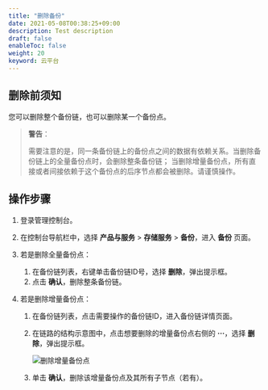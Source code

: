 ```yaml
---
title: "删除备份"
date: 2021-05-08T00:38:25+09:00
description: Test description
draft: false
enableToc: false
weight: 20
keyword: 云平台
---
```


## 删除前须知

您可以删除整个备份链，也可以删除某一个备份点。

> **警告**：
> 
> 需要注意的是，同一条备份链上的备份点之间的数据有依赖关系。当删除备份链上的全量备份点时，会删除整条备份链； 当删除增量备份点，所有直接或者间接依赖于这个备份点的后序节点都会被删除。请谨慎操作。

## 操作步骤

1. 登录管理控制台。

2. 在控制台导航栏中，选择 **产品与服务** > **存储服务** > **备份**，进入 **备份** 页面。

3. 若是删除全量备份点：

   1. 在备份链列表，右键单击备份链ID号，选择 **删除**，弹出提示框。
   2. 点击 **确认**，删除整条备份链。

4. 若是删除增量备份点：

   1. 在备份链列表，点击需要操作的备份链ID，进入备份链详情页面。

   2. 在链路的结构示意图中，点击想要删除的增量备份点右侧的 **···**，选择 **删除**，弹出提示框。

      ![删除增量备份点](../_images/删除增量备份点.png)

   3. 单击 **确认**，删除该增量备份点及其所有子节点（若有）。